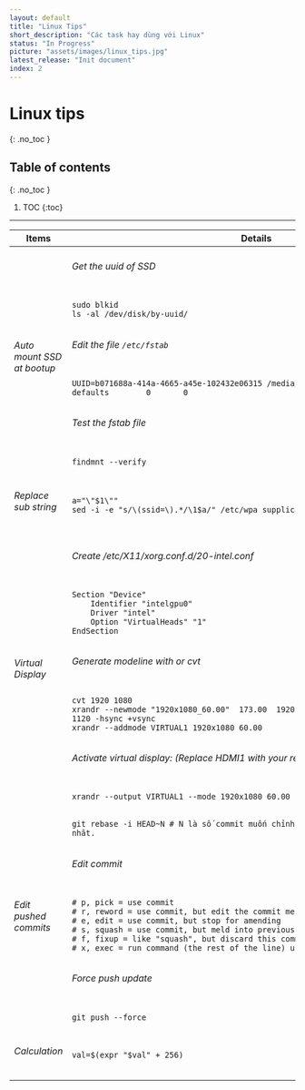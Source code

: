 ```yaml
---
layout: default
title: "Linux Tips"
short_description: "Các task hay dùng với Linux"
status: "In Progress"
picture: "assets/images/linux_tips.jpg"
latest_release: "Init document"
index: 2
---
```


# Linux tips
{: .no_toc }

## Table of contents
{: .no_toc }

1. TOC
{:toc}

-----------------------------------
<table>
  <thead>
    <tr>
      <th>Items</th>
      <th>Details</th>
    </tr>
  </thead>

<tbody>
    <!-- Row 1 -->
    <tr>
        <td >
        <h6>Auto mount SSD at bootup</h6>
        </td>
        <td>
          <h6>Get the uuid of SSD</h6>
            <div style="width:650px;overflow:auto">
<pre><code>sudo blkid
ls -al /dev/disk/by-uuid/</code></pre>
            </div>
          <h6>Edit the file <code>/etc/fstab</code> </h6>
            <div style="width:650px;overflow:auto">
<pre><code>UUID=b071688a-414a-4665-a45e-102432e06315 /media/thanh/ssd      ext4    defaults        0       0</code></pre>
            </div>
          <h6>Test the fstab file</h6>
            <div style="width:650px;overflow:auto">
<pre><code>findmnt --verify</code></pre>
            </div>
        </td>
    </tr>
    <!-- Row 2 -->
    <tr>
        <td >
        <h6>Replace sub string</h6>
        </td>
        <td>
            <div style="width:650px;overflow:auto">
<pre><code>a="\"$1\""
sed -i -e "s/\(ssid=\).*/\1$a/" /etc/wpa_supplicant/wpa_supplicant.conf</code></pre>
            </div>
        </td>
    </tr>
    <!-- Row 3 -->
     <tr>
        <td >
        <h6>Virtual Display</h6>
        </td>
        <td>
          <h6>Create /etc/X11/xorg.conf.d/20-intel.conf</h6>
            <div style="width:650px;overflow:auto">
<pre><code>Section "Device"
    Identifier "intelgpu0"
    Driver "intel"
    Option "VirtualHeads" "1"
EndSection</code></pre>
            </div>
          <h6>Generate modeline with or cvt </code> </h6>
            <div style="width:650px;overflow:auto">
<pre><code>cvt 1920 1080
xrandr --newmode "1920x1080_60.00"  173.00  1920 2048 2248 2576  1080 1083 1088 1120 -hsync +vsync
xrandr --addmode VIRTUAL1 1920x1080_60.00</code></pre>
            </div>
          <h6>Activate virtual display: (Replace HDMI1 with your real display)</h6>
            <div style="width:650px;overflow:auto">
<pre><code>xrandr --output VIRTUAL1 --mode 1920x1080_60.00 --right-of HDMI1</code></pre>
            </div>
        </td>
    </tr>
    <!-- Row 4 -->
     <tr>
        <td >
        <h6>Edit pushed commits</h6>
        </td>
        <td>
            <div style="width:650px;overflow:auto">
<pre><code>git rebase -i HEAD~N # N là số commit muốn chỉnh sữa tính từ commit gần đây nhât. </code></pre>
            </div>
          <h6>Edit commit</h6>
            <div style="width:650px;overflow:auto">
<pre><code># p, pick = use commit
# r, reword = use commit, but edit the commit message
# e, edit = use commit, but stop for amending
# s, squash = use commit, but meld into previous commit
# f, fixup = like "squash", but discard this commit's log message
# x, exec = run command (the rest of the line) using shell
</code></pre>
            </div>
            <h6>Force push update</h6>
            <div style="width:650px;overflow:auto">
<pre><code>git push --force</code></pre>
            </div>
        </td>
    </tr>
     <!-- Row 5 -->
    <tr>
        <td >
        <h6>Calculation</h6>
        </td>
        <td>
            <div style="width:650px;overflow:auto">
<pre><code>val=$(expr "$val" + 256)
</code></pre>
            </div>
        </td>
    </tr>
  </tbody>
</table>

